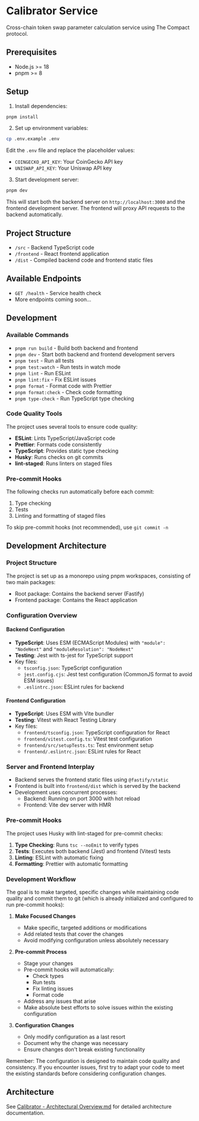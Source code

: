 # Calibrator Service

Cross-chain token swap parameter calculation service using The Compact protocol.

## Prerequisites

- Node.js >= 18
- pnpm >= 8

## Setup

1. Install dependencies:

```bash
pnpm install
```

2. Set up environment variables:

```bash
cp .env.example .env
```

Edit the `.env` file and replace the placeholder values:

- `COINGECKO_API_KEY`: Your CoinGecko API key
- `UNISWAP_API_KEY`: Your Uniswap API key

3. Start development server:

```bash
pnpm dev
```

This will start both the backend server on `http://localhost:3000` and the frontend development server. The frontend will proxy API requests to the backend automatically.

## Project Structure

- `/src` - Backend TypeScript code
- `/frontend` - React frontend application
- `/dist` - Compiled backend code and frontend static files

## Available Endpoints

- `GET /health` - Service health check
- More endpoints coming soon...

## Development

### Available Commands

- `pnpm run build` - Build both backend and frontend
- `pnpm dev` - Start both backend and frontend development servers
- `pnpm test` - Run all tests
- `pnpm test:watch` - Run tests in watch mode
- `pnpm lint` - Run ESLint
- `pnpm lint:fix` - Fix ESLint issues
- `pnpm format` - Format code with Prettier
- `pnpm format:check` - Check code formatting
- `pnpm type-check` - Run TypeScript type checking

### Code Quality Tools

The project uses several tools to ensure code quality:

- **ESLint**: Lints TypeScript/JavaScript code
- **Prettier**: Formats code consistently
- **TypeScript**: Provides static type checking
- **Husky**: Runs checks on git commits
- **lint-staged**: Runs linters on staged files

### Pre-commit Hooks

The following checks run automatically before each commit:

1. Type checking
2. Tests
3. Linting and formatting of staged files

To skip pre-commit hooks (not recommended), use `git commit -n`

## Development Architecture

### Project Structure

The project is set up as a monorepo using pnpm workspaces, consisting of two main packages:

- Root package: Contains the backend server (Fastify)
- Frontend package: Contains the React application

### Configuration Overview

#### Backend Configuration

- **TypeScript**: Uses ESM (ECMAScript Modules) with `"module": "NodeNext"` and `"moduleResolution": "NodeNext"`
- **Testing**: Jest with ts-jest for TypeScript support
- Key files:
  - `tsconfig.json`: TypeScript configuration
  - `jest.config.cjs`: Jest test configuration (CommonJS format to avoid ESM issues)
  - `.eslintrc.json`: ESLint rules for backend

#### Frontend Configuration

- **TypeScript**: Uses ESM with Vite bundler
- **Testing**: Vitest with React Testing Library
- Key files:
  - `frontend/tsconfig.json`: TypeScript configuration for React
  - `frontend/vitest.config.ts`: Vitest test configuration
  - `frontend/src/setupTests.ts`: Test environment setup
  - `frontend/.eslintrc.json`: ESLint rules for React

### Server and Frontend Interplay

- Backend serves the frontend static files using `@fastify/static`
- Frontend is built into `frontend/dist` which is served by the backend
- Development uses concurrent processes:
  - Backend: Running on port 3000 with hot reload
  - Frontend: Vite dev server with HMR

### Pre-commit Hooks

The project uses Husky with lint-staged for pre-commit checks:

1. **Type Checking**: Runs `tsc --noEmit` to verify types
2. **Tests**: Executes both backend (Jest) and frontend (Vitest) tests
3. **Linting**: ESLint with automatic fixing
4. **Formatting**: Prettier with automatic formatting

### Development Workflow

The goal is to make targeted, specific changes while maintaining code quality and commit them to git (which is already initialized and configured to run pre-commit hooks):

1. **Make Focused Changes**

   - Make specific, targeted additions or modifications
   - Add related tests that cover the changes
   - Avoid modifying configuration unless absolutely necessary

2. **Pre-commit Process**

   - Stage your changes
   - Pre-commit hooks will automatically:
     - Check types
     - Run tests
     - Fix linting issues
     - Format code
   - Address any issues that arise
   - Make absolute best efforts to solve issues within the existing configuration

3. **Configuration Changes**
   - Only modify configuration as a last resort
   - Document why the change was necessary
   - Ensure changes don't break existing functionality

Remember: The configuration is designed to maintain code quality and consistency. If you encounter issues, first try to adapt your code to meet the existing standards before considering configuration changes.

## Architecture

See [Calibrator - Architectural Overview.md](./Calibrator%20-%20Architectural%20Overview.md) for detailed architecture documentation.

